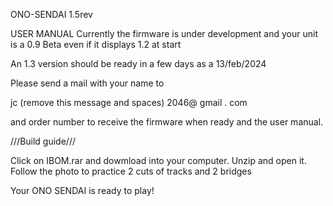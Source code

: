 ONO-SENDAI 1.5rev 

USER MANUAL
Currently the firmware is under development and your unit is a 0.9 Beta even if it displays 1.2 at start

An 1.3 version should be ready in a few days as a 13/feb/2024

Please send a mail with your name to 

jc (remove this message and spaces) 2046@ gmail . com 

and order number to receive the firmware when ready and the user manual.



///Build guide///

Click on IBOM.rar and dowmload into your computer. Unzip and open it.
Follow the photo to practice 2 cuts of tracks and 2 bridges

Your ONO SENDAI is ready to play!
